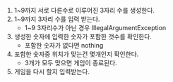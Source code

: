 1. 1~9까지 서로 다른수로 이루어진 3자리 수를 생성한다.
2. 1~9까지 3자리 수를 입력 받는다.
   * 1~9 3자리수가 아닌 경우 IllegalArgumentException
3. 생성한 숫자에 입력한 숫자가 포함한 갯수를 확인한다.
   * 포함한 숫자가 없다면 nothing
4. 포함한 숫자중 위치가 맞는건 몇개인지 확인한다.
   * 3개가 모두 맞으면 게임이 종료된다.
5. 게임을 다시 할지 입력받는다.